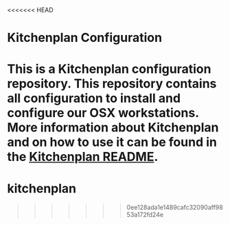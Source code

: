 <<<<<<< HEAD
# Kitchenplan Configuration

This is a Kitchenplan configuration repository. This repository contains all configuration to install and configure our OSX workstations. More information about Kitchenplan and on how to use it can be found in the [Kitchenplan README](https://github.com/kitchenplan/kitchenplan).
=======
kitchenplan
===========
>>>>>>> 0ee128ada1e1489cafc32090aff9853a172fd24e
